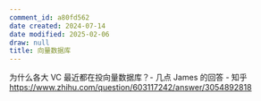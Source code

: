 ```yaml
---
comment_id: a80fd562
date created: 2024-07-14
date modified: 2025-02-06
draw: null
title: 向量数据库
---
```

为什么各大 VC 最近都在投向量数据库？- 几点 James 的回答 - 知乎  
https://www.zhihu.com/question/603117242/answer/3054892818

